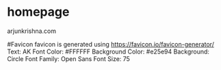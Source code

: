 # homepage
<!-- [![Build Status](https://travis-ci.com/sumeetsahu/homepage.svg?branch=master)](https://travis-ci.com/sumeetsahu/homepage) -->

arjunkrishna.com

#Favicon 
favicon is generated using https://favicon.io/favicon-generator/ 
Text: AK
Font Color: #FFFFFF
Background Color: #e25e94
Background: Circle
Font Family: Open Sans
Font Size: 75

